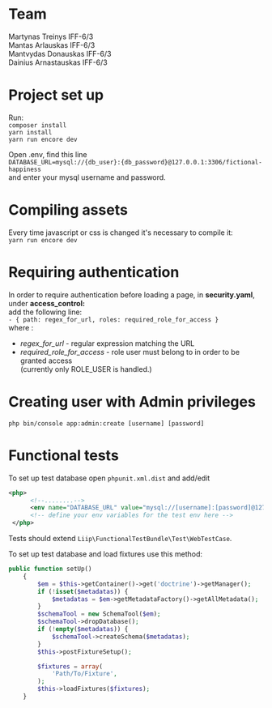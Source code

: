 Team
=
Martynas Treinys IFF-6/3\
Mantas Arlauskas IFF-6/3\
Mantvydas Donauskas IFF-6/3\
Dainius Arnastauskas IFF-6/3

Project set up
=
Run:\
 `composer install`\
 `yarn install`\
 `yarn run encore dev`
 

Open .env, find this line\
`DATABASE_URL=mysql://{db_user}:{db_password}@127.0.0.1:3306/fictional-happiness`\
and enter your mysql username and password.

Compiling assets
=

Every time javascript or css is changed it's necessary to compile it:\
`yarn run encore dev`

Requiring authentication
=

In order to require authentication before loading a page, in **security.yaml**, under **access_control:** \
add the following line: \
`- { path: regex_for_url, roles: required_role_for_access }`\
where :
 - *regex_for_url* - regular expression matching the URL
 - *required_role_for_access* - role user must belong to in order to be granted access\
                                (currently only ROLE_USER is handled.)

Creating user with Admin privileges
=


`php bin/console app:admin:create [username] [password]`

Functional tests
=

To set up test database open `phpunit.xml.dist` and add/edit

```xml
<php>
      <!--........-->
      <env name="DATABASE_URL" value="mysql://[username]:[password]@127.0.0.1:3306/fictional-happiness_tests" />
      <!-- define your env variables for the test env here -->
 </php>
 ```
Tests should extend `Liip\FunctionalTestBundle\Test\WebTestCase`.
 
To set up test database and load fixtures use this method: 
```php
public function setUp()
    {
        $em = $this->getContainer()->get('doctrine')->getManager();
        if (!isset($metadatas)) {
            $metadatas = $em->getMetadataFactory()->getAllMetadata();
        }
        $schemaTool = new SchemaTool($em);
        $schemaTool->dropDatabase();
        if (!empty($metadatas)) {
            $schemaTool->createSchema($metadatas);
        }
        $this->postFixtureSetup();

        $fixtures = array(
            'Path/To/Fixture',
        );
        $this->loadFixtures($fixtures);
    }
```